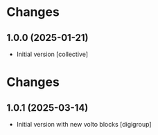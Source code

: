 # Changes
## 1.0.0 (2025-01-21)

- Initial version [collective]


# Changes
## 1.0.1 (2025-03-14)

- Initial version with new volto blocks [digigroup]
